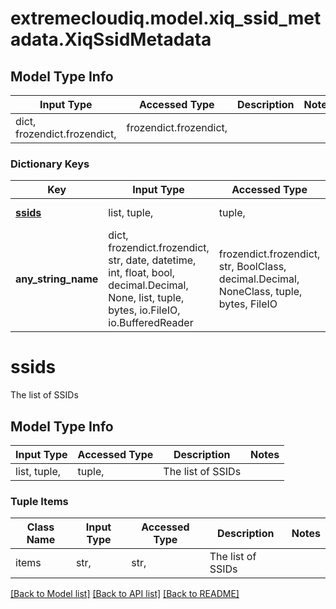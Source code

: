 # extremecloudiq.model.xiq_ssid_metadata.XiqSsidMetadata

## Model Type Info
Input Type | Accessed Type | Description | Notes
------------ | ------------- | ------------- | -------------
dict, frozendict.frozendict,  | frozendict.frozendict,  |  | 

### Dictionary Keys
Key | Input Type | Accessed Type | Description | Notes
------------ | ------------- | ------------- | ------------- | -------------
**[ssids](#ssids)** | list, tuple,  | tuple,  | The list of SSIDs | [optional] 
**any_string_name** | dict, frozendict.frozendict, str, date, datetime, int, float, bool, decimal.Decimal, None, list, tuple, bytes, io.FileIO, io.BufferedReader | frozendict.frozendict, str, BoolClass, decimal.Decimal, NoneClass, tuple, bytes, FileIO | any string name can be used but the value must be the correct type | [optional]

# ssids

The list of SSIDs

## Model Type Info
Input Type | Accessed Type | Description | Notes
------------ | ------------- | ------------- | -------------
list, tuple,  | tuple,  | The list of SSIDs | 

### Tuple Items
Class Name | Input Type | Accessed Type | Description | Notes
------------- | ------------- | ------------- | ------------- | -------------
items | str,  | str,  | The list of SSIDs | 

[[Back to Model list]](../../README.md#documentation-for-models) [[Back to API list]](../../README.md#documentation-for-api-endpoints) [[Back to README]](../../README.md)

